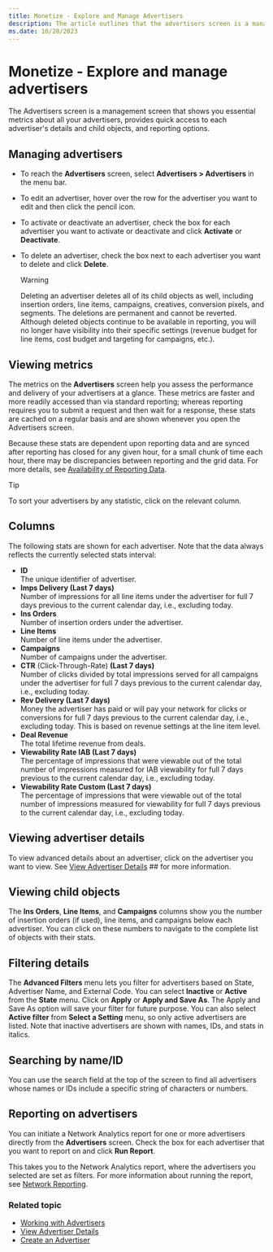 ```yaml
---
title: Monetize - Explore and Manage Advertisers
description: The article outlines that the advertisers screen is a management interface displaying key metrics for all advertisers, offering convenient access to individual advertiser details, child objects, and reporting options.
ms.date: 10/28/2023
---
```



# Monetize - Explore and manage advertisers

The Advertisers screen is a management screen that shows you essential metrics about all your advertisers, provides quick access to each advertiser's details and child objects,
and reporting options.

## Managing advertisers

- To reach the **Advertisers** screen, select **Advertisers >  Advertisers** in the menu bar.
- To edit an advertiser, hover over the row for the advertiser you want to edit and then click the pencil icon.
- To activate or deactivate an advertiser, check the box for each advertiser you want to activate or deactivate and click **Activate** or **Deactivate**.
- To delete an advertiser, check the box next to each advertiser you want to delete and click **Delete**.
  
  > [!WARNING]
  > Deleting an advertiser deletes all of its child objects as well, including insertion orders, line items, campaigns, creatives, conversion pixels, and segments. The
  > deletions are permanent and cannot be reverted. Although deleted objects continue to be available in reporting, you will no longer have visibility into their specific settings (revenue budget for line items, cost budget and targeting for campaigns, etc.).

## Viewing metrics

The metrics on the **Advertisers** screen help you assess the performance and delivery of your advertisers at a glance. These metrics are faster and more readily accessed than via standard reporting; whereas reporting requires you to submit a request and then wait for a response, these stats are cached on a regular basis and are shown whenever you open the Advertisers screen.

Because these stats are dependent upon reporting data and are synced after reporting has closed for any given hour, for a small chunk of time each hour, there may be discrepancies between reporting and the grid data. For more details, see [Availability of Reporting Data](availability-of-reporting-data.md).

> [!TIP]
> To sort your advertisers by any statistic, click on the relevant column.

## Columns

The following stats are shown for each advertiser. Note that the data always reflects the currently selected stats interval:

- **ID**  
  The unique identifier of advertiser.
- **Imps Delivery (Last 7 days)**  
  Number of impressions for all line items under the advertiser for full 7 days previous to the current calendar day, i.e., excluding today.
- **Ins Orders**  
  Number of insertion orders under the advertiser.
- **Line Items**  
  Number of line items under the advertiser.
- **Campaigns**  
  Number of campaigns under the advertiser.
- **CTR** (Click-Through-Rate) **(Last 7 days)**  
  Number of clicks divided by total impressions served for all campaigns under the advertiser for full 7 days previous to the current calendar day, i.e., excluding today.
- **Rev Delivery (Last 7 days)**  
  Money the advertiser has paid or will pay your network for clicks or conversions for full 7 days previous to the current calendar day, i.e., excluding today. This is based on revenue settings at the line item level.
- **Deal Revenue**  
  The total lifetime revenue from deals.
- **Viewability Rate IAB (Last 7 days)**  
  The percentage of impressions that were viewable out of the total number of impressions measured for IAB viewability for full 7 days previous to the current calendar day, i.e., excluding today.
- **Viewability Rate Custom (Last 7 days)**  
  The percentage of impressions that were viewable out of the total number of impressions measured for viewability for full 7 days previous to the current calendar day, i.e., excluding today.

## Viewing advertiser details

To view advanced details about an advertiser, click on the advertiser you want to view. See [View Advertiser Details](view-advertiser-details.md) ## for more information.

## Viewing child objects

The **Ins Orders**, **Line Items**, and **Campaigns** columns show you the number of insertion orders (if used), line items, and campaigns below each advertiser. You can click on these numbers to navigate to the complete list of objects with their stats.

## Filtering details

The **Advanced Filters** menu lets you filter for advertisers based on State, Advertiser Name, and External Code. You can select **Inactive** or **Active** from the **State** menu. Click on **Apply** or **Apply and Save As**. The Apply and Save As option will save your filter for future purpose. You can also select **Active filter** from **Select a Setting** menu, so only active advertisers are listed. Note that inactive advertisers are shown with names, IDs, and stats in italics.

## Searching by name/ID

You can use the search field at the top of the screen to find all advertisers whose names or IDs include a specific string of characters or numbers.

## Reporting on advertisers

You can initiate a Network Analytics report for one or more advertisers directly from the **Advertisers** screen. Check the box for each advertiser that you want to report on and click **Run Report**.

This takes you to the Network Analytics report, where the advertisers you selected are set as filters. For more information about running the report, see [Network Reporting](network-reporting.md).

### Related topic

- [Working with Advertisers](working-with-advertisers.md)
- [View Advertiser Details](view-advertiser-details.md)
- [Create an Advertiser](create-an-advertiser.md)
